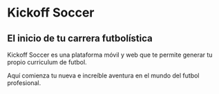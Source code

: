 # Kickoff Soccer
## El inicio de tu carrera futbolística

Kickoff Soccer es una plataforma móvil y web que te permite generar tu propio curriculum 
de futbol.

Aquí comienza tu nueva  e increíble aventura en el mundo del futbol profesional.
